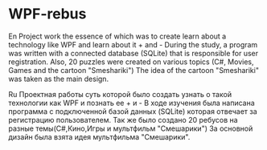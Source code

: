 # WPF-rebus
En
Project work the essence of which was to create learn about a technology like WPF and learn about it + and - 
During the study, a program was written with a connected database (SQLite) that is responsible for user registration.
Also, 20 puzzles were created on various topics (C#, Movies, Games and the cartoon "Smeshariki")
The idea of the cartoon "Smeshariki" was taken as the main design.




Ru
Проектная работы суть которой было создать узнать о такой технологии как WPF и познать ее + и - 
В ходе изучения была написана программа с подключенной базой данных (SQLite) которая отвечает за регистрацию пользователем.
Так же было создано 20 ребусов на разные темы(C#,Кино,Игры и мультфильм "Смешарики")
За основной дизайн была взята идея мультфильма "Смешарики".
